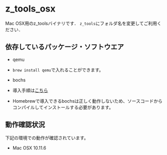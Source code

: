 # z_tools_osx
Mac OSX用のz_toolsバイナリです．
`z_tools`にフォルダ名を変更してご利用ください．

## 依存しているパッケージ・ソフトウエア
- qemu
 - `brew install qemu`で入れることができます。

- bochs
 - 導入手順は[こちら](https://github.com/HariboteOS/z_tools_osx/wiki/bochs_compile)
 - Homebrewで導入できるbochsは正しく動作しないため、ソースコードからコンパイルしてインストールする必要があります。

## 動作確認状況
下記の環境での動作が確認されています。
- Mac OSX 10.11.6
